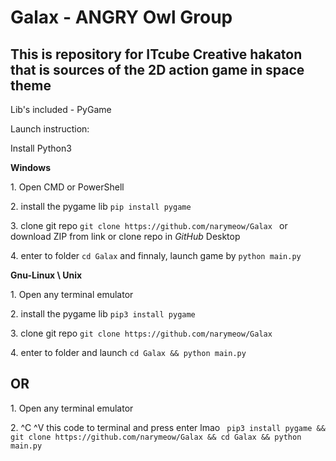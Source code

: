# Galax - ANGRY Owl Group
This is repository for ITcube Creative hakaton 
that is sources of the 2D action game in space theme
----------------------------------------------------
Lib's included - PyGame

Launch instruction:

  Install Python3
  
  
  <b>Windows</b>
   <p> 1. Open CMD or PowerShell </p>
   <p> 2. install the pygame lib
        <code>pip install pygame</code></p>
   <p> 3. clone git repo <code>git clone https://github.com/narymeow/Galax </code> or download ZIP from link or clone repo in <i>GitHub</i> Desktop </p>
   <p> 4. enter to folder <code>cd Galax</code> and finnaly, launch game by <code>python main.py</code></p>
  
  <b>Gnu-Linux \ Unix</b>
   <p> 1. Open any terminal emulator </p>
   <p> 2. install the pygame lib <code>pip3 install pygame</code></p>
   <p> 3. clone git repo <code>git clone https://github.com/narymeow/Galax</code> </p>
   <p> 4. enter to folder and launch <code>cd Galax && python main.py</code>
   
   <h2>OR</h2>
   
   <p> 1. Open any terminal emulator </p>
   <p> 2. ^C ^V this code to terminal and press enter lmao <code> pip3 install pygame && git clone https://github.com/narymeow/Galax && cd Galax && python main.py</code></p>
